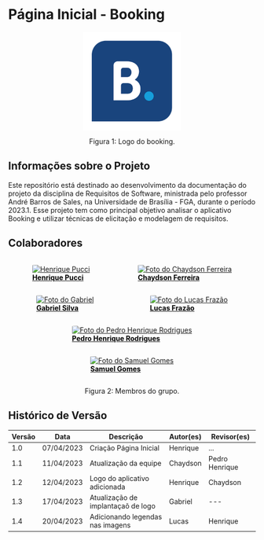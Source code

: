 # Página Inicial - Booking

<div  class="HomeLogo" style="justify-content: center; display: flex;">
    <img  src="images/logoBooking.png" alt="Booking Logo" width="200vw">
</div>

<div style="text-align: center">
<p> Figura 1: Logo do booking. </p>
</div>

## Informações sobre o Projeto

Este repositório está destinado ao desenvolvimento da documentação do projeto da disciplina de Requisitos de Software, ministrada pelo professor André Barros de Sales, na Universidade de Brasília - FGA, durante o período 2023.1. Esse projeto tem como principal objetivo analisar o aplicativo Booking e utilizar técnicas de elicitação e modelagem de requisitos.

## Colaboradores

<div  class="HomeProfiles" style="justify-content: space-around; flex-wrap: wrap; display: flex;">

<a href="https://github.com/HenriPucci" target="_blank">
    <figure>
      <img  src="https://github.com/HenriPucci.png" alt="Henrique Pucci" width="220px" style="border-radius: 6%">
      <figcaption style="font-weight: bold; color: #000000;">Henrique Pucci</figcaption>
    </figure>
  </a>

<a href="https://github.com/chaydson" target="_blank">
    <figure>
      <img  src="https://github.com/chaydson.png" alt="Foto do Chaydson Ferreira" width="220px" style="border-radius: 6%">
      <figcaption style="font-weight: bold; color: #000000;">Chaydson Ferreira</figcaption>
    </figure>
  </a>

<a href="https://github.com/oo7gabriel" target="_blank">
    <figure>
      <img  src="https://github.com/oo7gabriel.png" alt="Foto do Gabriel" width="220px" style="border-radius: 6%">
      <figcaption style="font-weight: bold; color: #000000;">Gabriel Silva</figcaption>
    </figure>
  </a>

<a href="https://github.com/LucasLopesFrazao" target="_blank">
    <figure>
      <img  src="https://github.com/LucasLopesFrazao.png" alt="Foto do Lucas Frazão" width="220px" style="border-radius: 6%">
      <figcaption style="font-weight: bold; color: #000000;">Lucas Frazão</figcaption>
    </figure>
  </a>

<a href="https://github.com/PedroHenrique2077" target="_blank">
    <figure>
      <img  src="https://github.com/PedroHenrique2077.png" alt="Foto do Pedro Henrique Rodrigues" width="220px" style="border-radius: 6%">
      <figcaption style="font-weight: bold; color: #000000;">Pedro Henrique Rodrigues</figcaption>
    </figure>
  </a>

<a href="https://github.com/SamuelGSouza" target="_blank">
    <figure>
      <img  src="https://github.com/SamuelGSouza.png" alt="Foto do Samuel Gomes" width="220px" style="border-radius: 6%">
      <figcaption style="font-weight: bold; color: #000000;">Samuel Gomes</figcaption>
    </figure>
  </a>
</div>

<div style="text-align: center">
<p> Figura 2: Membros do grupo. </p>
</div>

## Histórico de Versão

| Versão | Data       | Descrição                            | Autor(es) | Revisor(es)    |
| ------- | ---------- | -------------------------------------- | --------- | -------------- |
| 1.0     | 07/04/2023 | Criação Página Inicial              | Henrique  | ...            |
| 1.1     | 11/04/2023 | Atualização da equipe                | Chaydson  | Pedro Henrique |
| 1.2     | 12/04/2023 | Logo do aplicativo adicionada          | Henrique  | Chaydson       |
| 1.3     | 17/04/2023 | Atualização de implantaçaõ de logo | Gabriel   | ---            |
| 1.4     | 20/04/2023 | Adicionando legendas nas imagens                  | Lucas     | Henrique       |
